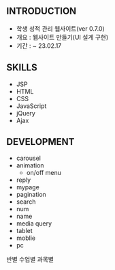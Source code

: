 ## INTRODUCTION
- 학생 성적 관리 웹사이트(ver 0.7.0)
- 개요 : 웹사이트 만들기(UI 설계 구현)
- 기간 : ~ 23.02.17
## SKILLS
- JSP
- HTML
- CSS
- JavaScript
- jQuery
- Ajax
## DEVELOPMENT
- carousel
- animation
  - on/off menu
- reply
- mypage
- pagination
- search
 - num
 - name
- media query
 - tablet
 - moblie
 - pc

반별
수업별
과목별